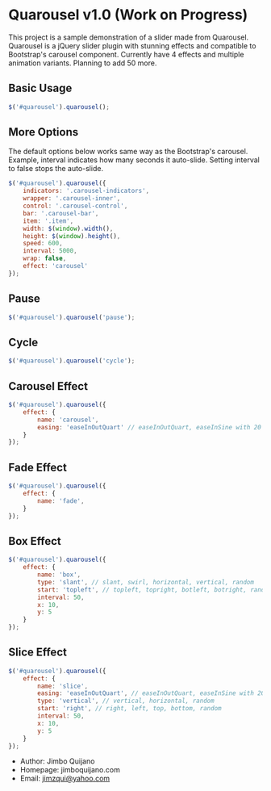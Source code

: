 # Quarousel v1.0 (Work on Progress)

This project is a sample demonstration of a slider made from Quarousel. Quarousel is a jQuery slider plugin with stunning effects and compatible to Bootstrap's carousel component. Currently have 4 effects and multiple animation variants. Planning to add 50 more.

## Basic Usage
```javascript
$('#quarousel').quarousel();
```

## More Options
The default options below works same way as the Bootstrap's carousel. Example, interval indicates how many seconds it auto-slide. Setting interval to false stops the auto-slide.
```javascript
$('#quarousel').quarousel({
	indicators: '.carousel-indicators',
    wrapper: '.carousel-inner',
    control: '.carousel-control',
    bar: '.carousel-bar',
    item: '.item',
    width: $(window).width(),
    height: $(window).height(),
    speed: 600,
    interval: 5000,
    wrap: false,
    effect: 'carousel'
});
```

## Pause
```javascript
$('#quarousel').quarousel('pause');
```

## Cycle
```javascript
$('#quarousel').quarousel('cycle');
```

## Carousel Effect
```javascript
$('#quarousel').quarousel({
	effect: {
        name: 'carousel',
        easing: 'easeInOutQuart' // easeInOutQuart, easeInSine with 20 more. Refer to http://easings.net/
    }
});
```

## Fade Effect
```javascript
$('#quarousel').quarousel({
	effect: {
        name: 'fade',
    }
});
```

## Box Effect
```javascript
$('#quarousel').quarousel({
	effect: {
        name: 'box',
        type: 'slant', // slant, swirl, horizontal, vertical, random
        start: 'topleft', // topleft, topright, botleft, botright, random
        interval: 50,
        x: 10,
        y: 5
    }
});
```

## Slice Effect
```javascript
$('#quarousel').quarousel({
	effect: {
        name: 'slice',
        easing: 'easeInOutQuart', // easeInOutQuart, easeInSine with 20 more. Refer to http://easings.net/
        type: 'vertical', // vertical, horizontal, random
        start: 'right', // right, left, top, bottom, random
        interval: 50,
        x: 10,
        y: 5
    }
});
```

* Author: Jimbo Quijano
* Homepage: jimboquijano.com
* Email: jimzqui@yahoo.com